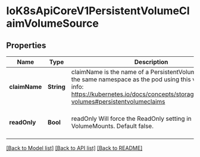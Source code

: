 # IoK8sApiCoreV1PersistentVolumeClaimVolumeSource


## Properties
Name | Type | Description | Notes
------------ | ------------- | ------------- | -------------
**claimName** | **String** | claimName is the name of a PersistentVolumeClaim in the same namespace as the pod using this volume. More info: https://kubernetes.io/docs/concepts/storage/persistent-volumes#persistentvolumeclaims | [default to nothing]
**readOnly** | **Bool** | readOnly Will force the ReadOnly setting in VolumeMounts. Default false. | [optional] [default to nothing]


[[Back to Model list]](../README.md#models) [[Back to API list]](../README.md#api-endpoints) [[Back to README]](../README.md)


